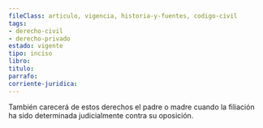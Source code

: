 ```yaml
---
fileClass: articulo, vigencia, historia-y-fuentes, codigo-civil
tags:
- derecho-civil
- derecho-privado
estado: vigente
tipo: inciso
libro:
titulo:
parrafo:
corriente-juridica:
---
```

También carecerá de estos derechos el padre o madre cuando la filiación ha sido determinada judicialmente contra su oposición.